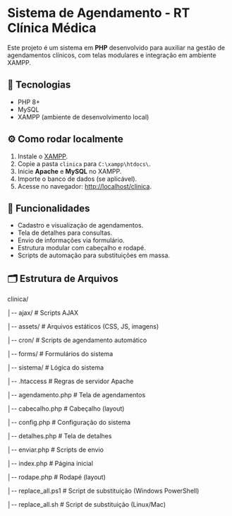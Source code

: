 # Sistema de Agendamento - RT Clínica Médica

Este projeto é um sistema em **PHP** desenvolvido para auxiliar na gestão de agendamentos clínicos, com telas modulares e integração em ambiente XAMPP.

## 🚀 Tecnologias
- PHP 8+
- MySQL
- XAMPP (ambiente de desenvolvimento local)

## ⚙️ Como rodar localmente
1. Instale o [XAMPP](https://www.apachefriends.org/).
2. Copie a pasta `clinica` para `C:\xampp\htdocs\`.
3. Inicie **Apache** e **MySQL** no XAMPP.
4. Importe o banco de dados (se aplicável).
5. Acesse no navegador: [http://localhost/clinica](http://localhost/clinica).

## 📌 Funcionalidades
- Cadastro e visualização de agendamentos.
- Tela de detalhes para consultas.
- Envio de informações via formulário.
- Estrutura modular com cabeçalho e rodapé.
- Scripts de automação para substituições em massa.

## 🗂 Estrutura de Arquivos
clinica/

│-- ajax/ # Scripts AJAX

│-- assets/ # Arquivos estáticos (CSS, JS, imagens)

│-- cron/ # Scripts de agendamento automático

│-- forms/ # Formulários do sistema

│-- sistema/ # Lógica do sistema

│-- .htaccess # Regras de servidor Apache

│-- agendamento.php # Tela de agendamentos

│-- cabecalho.php # Cabeçalho (layout)

│-- config.php # Configuração do sistema

│-- detalhes.php # Tela de detalhes

│-- enviar.php # Scripts de envio

│-- index.php # Página inicial

│-- rodape.php # Rodapé (layout)

│-- replace_all.ps1 # Script de substituição (Windows PowerShell)

│-- replace_all.sh # Script de substituição (Linux/Mac)
